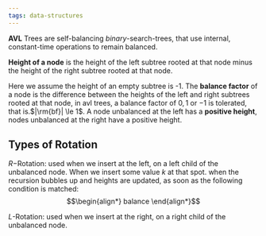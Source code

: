 ```yaml
---
tags: data-structures
---
```

**AVL** Trees are self-balancing *binary*-search-trees, that use internal, constant-time operations to remain balanced.

**Height of a node** is the height of the left subtree rooted at that node minus the height of the right subtree rooted at that node.

Here we assume the height of an empty subtree is -1.
The **balance factor** of a node is the difference between the heights of the left and right subtrees rooted at that node, in avl trees, a balance factor of $0,1$ or $-1$ is tolerated, that is.$|\rm{bf}| \le 1$. 
A node unbalanced at the left has a **positive height**, nodes unbalanced at the right have a positive height.

## Types of Rotation
$R-$Rotation: used when we insert at the left, on a left child of the unbalanced node. When we insert some value $k$ at that spot. when the recursion bubbles up and heights are updated, as soon as the following condition is matched: 
$$\begin{align*}
balance 
\end{align*}$$


$L$-Rotation: used when we insert at the right, on a right child of the unbalanced node.